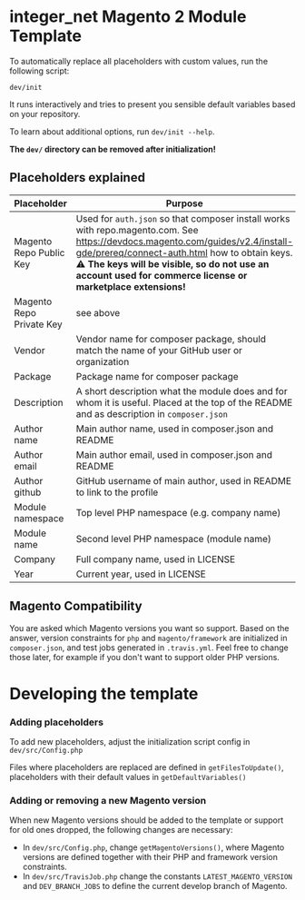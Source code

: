 # integer_net Magento 2 Module Template

To automatically replace all placeholders with custom values, run the following script:

```
dev/init
```

It runs interactively and tries to present you sensible default variables based on your repository.


To learn about additional options, run `dev/init --help`. 

**The `dev/` directory can be removed after initialization!**

## Placeholders explained

| Placeholder    | Purpose |
| -------------- | ------- |
| Magento Repo Public Key | Used for `auth.json` so that composer install works with repo.magento.com. See https://devdocs.magento.com/guides/v2.4/install-gde/prereq/connect-auth.html how to obtain keys. <br>⚠ **The keys will be visible, so do not use an account used for commerce license or marketplace extensions!** |
| Magento Repo Private Key | see above |
| Vendor | Vendor name for composer package, should match the name of your GitHub user or organization |
| Package | Package name for composer package |
| Description | A short description what the module does and for whom it is useful. Placed at the top of the README and as description in `composer.json` |
| Author name | Main author name, used in composer.json and README |
| Author email | Main author email, used in composer.json and README |
| Author github | GitHub username of main author, used in README to link to the profile |
| Module namespace | Top level PHP namespace (e.g. company name) |
| Module name | Second level PHP namespace (module name) |
| Company | Full company name, used in LICENSE |
| Year | Current year, used in LICENSE |

## Magento Compatibility

You are asked which Magento versions you want so support. Based on the answer, version constraints for `php` and `magento/framework` are initialized in `composer.json`, and test jobs generated in `.travis.yml`. Feel free to change those later, for example if you don't want to support older PHP versions.

# Developing the template

### Adding placeholders

To add new placeholders, adjust the initialization script config in `dev/src/Config.php`

Files where placeholders are replaced are defined in `getFilesToUpdate()`, placeholders with their default values in `getDefaultVariables()`

### Adding or removing a new Magento version

When new Magento versions should be added to the template or support for old ones dropped, the following changes are necessary:

- In `dev/src/Config.php`, change `getMagentoVersions()`, where Magento versions are defined together with their PHP and framework version constraints.
- In `dev/src/TravisJob.php` change the constants `LATEST_MAGENTO_VERSION` and `DEV_BRANCH_JOBS` to define the current develop branch of Magento.
